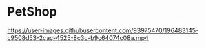 # PetShop


https://user-images.githubusercontent.com/93975470/196483145-c9508d53-2cac-4525-8c3c-b9c64074c08a.mp4

